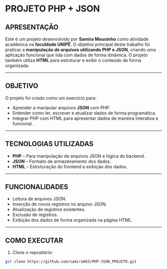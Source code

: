 # PROJETO PHP + JSON

## APRESENTAÇÃO
Este é um projeto desenvolvido por **Samira Mousinho** como atividade acadêmica na **faculdade UNIPÊ**. O objetivo principal deste trabalho foi praticar a **manipulação de arquivos utilizando PHP e JSON**, criando uma aplicação funcional que lida com dados de forma dinâmica. O projeto também utiliza **HTML** para estruturar e exibir o conteúdo de forma organizada.

---

## OBJETIVO
O projeto foi criado como um exercício para:
- Aprender a manipular arquivos **JSON** com PHP.
- Entender como ler, escrever e atualizar dados de forma programática.
- Integrar PHP com HTML para apresentar dados de maneira interativa e funcional.

---

## TECNOLOGIAS UTILIZADAS
- **PHP** – Para manipulação de arquivos JSON e lógica do backend.
- **JSON** – Formato de armazenamento dos dados.
- **HTML** – Estruturação do frontend e exibição dos dados.

---

## FUNCIONALIDADES
- Leitura de arquivos JSON.
- Inserção de novos registros no arquivo JSON.
- Atualização de registros existentes.
- Exclusão de registros.
- Exibição dos dados de forma organizada na página HTML.

---

## COMO EXECUTAR
1. Clone o repositório:
```bash
git clone https://github.com/samira083/PHP-JSON_PROJETO.git
